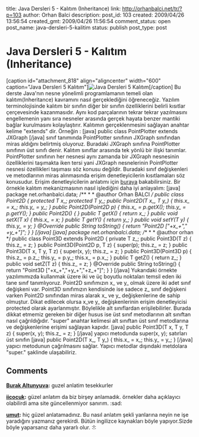title: Java Dersleri 5 - Kalıtım (Inheritance)
link: http://orhanbalci.net/tr/?p=103
author: Orhan Balci
description: 
post_id: 103
created: 2009/04/26 13:56:54
created_gmt: 2009/04/26 11:56:54
comment_status: open
post_name: java-dersleri-5-kalitim
status: publish
post_type: post

# Java Dersleri 5 - Kalıtım (Inheritance)

[caption id="attachment_818" align="aligncenter" width="600" caption="Java Dersleri 5 Kalıtım"]![Java Dersleri 5 Kalıtım](/wp-content/uploads/java_banner_5.png)[/caption] Bu derste Java'nın nesne yönelimli programlamanın temeli olan kalıtım(Inheritance) kavramını nasıl gerçeklediğini öğreneceğiz. Yazılım terminolojisinde kalıtım bir sınıfın diğer bir sınıfın özelliklerini belirli kısıtlar çerçevesinde kazanmasıdır. Aynı kod parçalarının tekrar tekrar yazılmasını engellemenin yanı sıra nesneler arasında gerçek hayata benzer mantiki bağlar kurulmasını kolaylaştırır. Kalıtımın gerçeklenmesini sağlayan anahtar kelime "extends" dir. Örneğin :  [java] public class PointPlotter extends JXGraph [/java] sınıf tanımında PointPlotter sınıfının JXGraph sınıfından miras aldığını belirtmiş oluyoruz. Buradaki JXGraph sınıfına PointPlotter sınıfının üst sınıfı denir. Kalıtım sınıflar arasında tek yönlü bir ilişki tanımlar. PointPlotter sınıfının her nesnesi aynı zamanda bir JXGraph nesnesinin özelliklerini taşımakta iken tersi yani JXGraph nesnelerinin PointPlotter nesnesi özellikleri taşıması söz konusu değildir. Buradaki sınıf değişkenleri ve metodlarının miras alınmasında erişim denetleyicilerin kısıtlamaları söz konusudur. Erişim denetleyicilerin anlatımı için [buraya](http://orhanbalci.net/tr/?p=92) bakabilirsiniz. Bir örnekle kalıtım mekanizmasının nasıl işlediğini daha iyi anlayalım: [java] package net.orhanbalci.data; /** * * @author Orhan BALCI */ public class Point2D<t> { protected T x_; protected T y_; public Point2D(T x_, T y_) { this.x_ = x_; this.y_ = y_; } public Point2D(Point2D</t><t> p) { this.x_ = p.getX(); this.y_ = p.getY(); } public Point2D() { } public T getX() { return x_; } public void setX(T x) { this.x_ = x; } public T getY() { return y_; } public void setY(T y) { this.y_ = y; } @Override public String toString() { return "Point2D ["+x_+"," +y_+"]"; } } [/java] [java] package net.orhanbalci.data; /** * * @author orhan */ public class Point3D</t><t> extends Point2D</t><t> { private T z_; public Point3D(T z) { this.z_ = z; } public Point3D(Point2D</t><t> p, T z) { super(p); this.z_ = z; } public Point3D(T x, T y, T z) { super(x, y); this.z_ = z; } public Point3D(Point3D</t><t> p) { this.z_ = p.z_; this.y_ = p.y_; this.x_ = p.x_; } public T getZ() { return z_; } public void setZ(T z) { this.z_ = z; } @Override public String toString() { return "Point3D ["+x_+","+y_+","+z_+"]"; } } [/java] Yukarıdaki örnekte yazılımımızda kullanmak üzere iki ve üç boyutlu noktaları temsil eden iki tane sınıf tanımlıyoruz. Point2D sınıfımızın x_ ve y_ olmak üzere iki adet sınıf değişkeni var. Point3D sınıfımızın kendisinde ise sadece z_ sınıf değişkeni varken Point2D sınıfından miras alarak x_ ve y_ değişkenlerine de sahip olmuştur. Dikat edilecek olursa x_ve y_ değişkenlerinin erişim denetleyicisi protected olarak ayarlanmıştır. Böylelikle alt sınıflardan erişilebilirler. Burada dikkat etmemiz gereken bir diğer husus ise üst sınıf metodlarının alt sınıftan nasıl çağrıldığıdır. "super" anahtar kelimesi alt sınıftan üst sınıf metodlarına ve değişkenlerine erişimi sağlayan kapıdır. [java] public Point3D(T x, T y, T z) { super(x, y); this.z_ = z; } [/java] yapıcı metodunda super(x, y); satırları üst sınıfın [java] public Point2D(T x_, T y_) { this.x_ = x_; this.y_ = y_; } [/java] yapıcı metodunun çağrılmasını sağlar. Yapıcı metodlar dışındaki metdolara "super." şaklinde ulaşabiliriz.

## Comments

**[Burak Altunyuva](#1527 "2009-06-30 22:32:25"):** guzel anlatim tesekkurler

**[iicocuk](#4789 "2011-03-22 16:31:56"):** güzel anlatım da biz birşey anlamadık. örnekler daha açıklayıcı olabilirdi ama site güncellenmiyor sanırım. :sad:

**[umut](#10166 "2014-01-02 20:22:53"):** hiç güzel anlatamadınız. Bu nasıl anlatım şekli yanlarına neyin ne işe yaradığını yazmanız gerekirdi. Bütün ingilizce kaynakları böyle yapıyor.Sizde böyle yaparsanız daha yararlı olur. :!:


